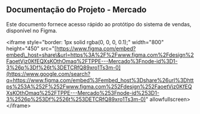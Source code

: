 ## Documentação do Projeto - Mercado

Este documento fornece acesso rápido ao protótipo do sistema de vendas, disponível no Figma.

\<iframe style="border: 1px solid rgba(0, 0, 0, 0.1);" width="800" height="450" src="[https://www.figma.com/embed?embed\_host=share\&url=https%3A%2F%2Fwww.figma.com%2Fdesign%2FaoetVjz0KfEQXsKOthOmaq%2FTPPE---Mercado%3Fnode-id%3D1-3%26p%3Df%26t%3DETCRfQ89xro1Ts3m-0](https://www.google.com/search?q=https://www.figma.com/embed%3Fembed_host%3Dshare%26url%3Dhttps%253A%252F%252Fwww.figma.com%252Fdesign%252FaoetVjz0KfEQXsKOthOmaq%252FTPPE---Mercado%253Fnode-id%253D1-3%2526p%253Df%2526t%253DETCRfQ89xro1Ts3m-0)" allowfullscreen\>\</iframe\>